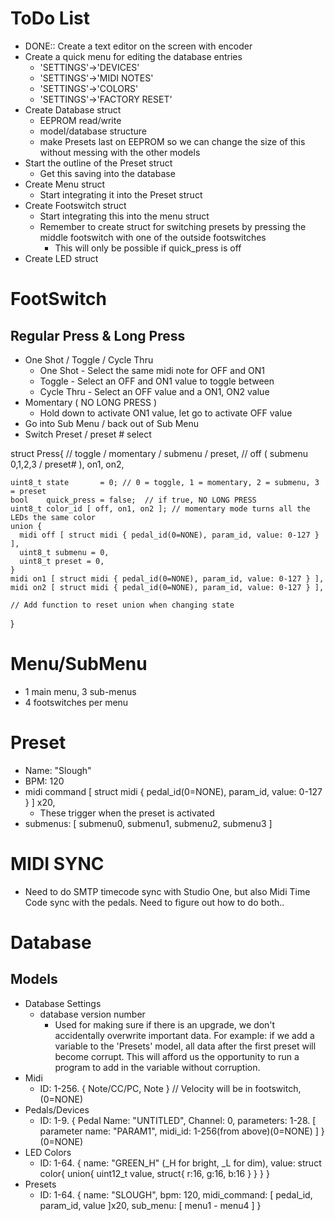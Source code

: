 # ToDo List
  - DONE:: Create a text editor on the screen with encoder
  - Create a quick menu for editing the database entries
    - 'SETTINGS'->'DEVICES'
    - 'SETTINGS'->'MIDI NOTES'
    - 'SETTINGS'->'COLORS'
    - 'SETTINGS'->'FACTORY RESET'
  - Create Database struct
    - EEPROM read/write
    - model/database structure
    - make Presets last on EEPROM so we can change the
      size of this without messing with the other models
  - Start the outline of the Preset struct
    - Get this saving into the database
  - Create Menu struct
    - Start integrating it into the Preset struct
  - Create Footswitch struct
    - Start integrating this into the menu struct
    - Remember to create struct for switching presets by pressing
      the middle footswitch with one of the outside footswitches
      - This will only be possible if quick_press is off
  - Create LED struct


# FootSwitch
  ## Regular Press & Long Press
  - One Shot / Toggle / Cycle Thru
    - One Shot   - Select the same midi note for OFF and ON1
    - Toggle     - Select an OFF and ON1 value to toggle between
    - Cycle Thru - Select an OFF value and a ON1, ON2 value
  - Momentary ( NO LONG PRESS )
    - Hold down to activate ON1 value, let go to activate OFF value
  - Go into Sub Menu / back out of Sub Menu
  - Switch Preset / preset # select
  
  struct Press{
    // toggle / momentary / submenu / preset,
    // off ( submenu 0,1,2,3 / preset# ), on1, on2,
    
    uint8_t state       = 0; // 0 = toggle, 1 = momentary, 2 = submenu, 3 = preset
    bool    quick_press = false;  // if true, NO LONG PRESS
    uint8_t color_id [ off, on1, on2 ]; // momentary mode turns all the LEDs the same color
    union {
      midi off [ struct midi { pedal_id(0=NONE), param_id, value: 0-127 } ],
      uint8_t submenu = 0,
      uint8_t preset = 0,
    }
    midi on1 [ struct midi { pedal_id(0=NONE), param_id, value: 0-127 } ],
    midi on2 [ struct midi { pedal_id(0=NONE), param_id, value: 0-127 } ],
    
    // Add function to reset union when changing state
  }
  
  
# Menu/SubMenu
  - 1 main menu, 3 sub-menus
  - 4 footswitches per menu

  
# Preset
  - Name: "Slough"
  - BPM:  120
  - midi command [ struct midi { pedal_id(0=NONE), param_id, value: 0-127 } ] x20,
    - These trigger when the preset is activated
  - submenus: [ submenu0, submenu1, submenu2, submenu3 ]
 
 
# MIDI SYNC
  - Need to do SMTP timecode sync with Studio One, but also Midi Time
    Code sync with the pedals.  Need to figure out how to do both..
 
  
# Database
  ## Models
  - Database Settings
    - database version number
      - Used for making sure if there is an upgrade, we don't accidentally overwrite
        important data.  For example: if we add a variable to the 'Presets' model, all
        data after the first preset will become corrupt.  This will afford us the
        opportunity to run a program to add in the variable without corruption.
  - Midi
    - ID: 1-256. { Note/CC/PC, Note } // Velocity will be in footswitch, (0=NONE)
  - Pedals/Devices
    - ID: 1-9. { Pedal Name: "UNTITLED", Channel: 0, parameters: 1-28. [ parameter name: "PARAM1", midi_id: 1-256(from above)(0=NONE) ] } (0=NONE)
  - LED Colors
    - ID: 1-64. { name: "GREEN_H" (_H for bright, _L for dim), value: struct color{ union{ uint12_t value, struct{ r:16, g:16, b:16 } } } }
  - Presets
    - ID: 1-64. { name: "SLOUGH", bpm: 120, midi_command: [ pedal_id, param_id, value ]x20, sub_menu: [ menu1 - menu4 ] }

